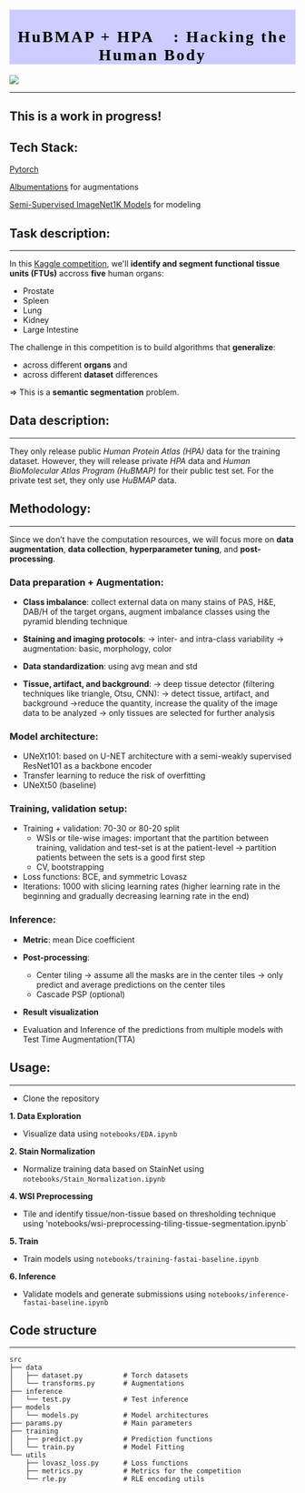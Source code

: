 <h1 style="font-family: Verdana; font-size: 28px; font-style: normal; font-weight: bold; text-decoration: none; text-transform: none; letter-spacing: 3px; background-color: #CCCCFF; color: black;"><center><br>HuBMAP + HPA 👀: Hacking the Human Body</center></h1>

![](https://drive.google.com/uc?id=1pbIvjTlhGywfhiMTqcsdOB5LSHlklM90)

---
This is a work in progress!
---
## Tech Stack: 
[Pytorch](https://pytorch.org/)

[Albumentations](https://albumentations.ai/docs/) for augmentations

[Semi-Supervised ImageNet1K Models](https://github.com/facebookresearch/semi-supervised-ImageNet1K-models/blob/master/hubconf.py) for modeling

## Task description:

---

In this [Kaggle competition](https://www.kaggle.com/competitions/hubmap-organ-segmentation), we'll **identify and segment functional tissue units (FTUs)** accross **five** human organs:

* Prostate
* Spleen
* Lung
* Kidney
* Large Intestine

The challenge in this competition is to build algorithms that **generalize**:
* across different **organs** and
* across different **dataset** differences

=> This is a **semantic segmentation** problem.

## Data description:

---

They only release public *Human Protein Atlas (HPA)* data for the training dataset. However, they will release private *HPA* data and *Human BioMolecular Atlas Program (HuBMAP)* for their public test set. For the private test set, they only use *HuBMAP* data.

## Methodology:

---

Since we don’t have the computation resources, we will focus more on **data augmentation**, **data collection**, **hyperparameter tuning**, and **post-processing**.


### Data preparation + Augmentation:

* **Class imbalance**: collect external data on many stains of PAS, H&E, DAB/H of the target organs, augment imbalance classes using the pyramid blending technique

* **Staining and imaging protocols**: -> inter- and intra-class variability -> augmentation: basic, morphology, color 

* **Data standardization**: using avg mean and std

* **Tissue, artifact, and background**: -> deep tissue detector (filtering techniques like triangle, Otsu, CNN): -> detect tissue, artifact, and background ->reduce the quantity, increase the quality of the image data to be analyzed -> only tissues are selected for further analysis

### Model architecture:
* UNeXt101: based on U-NET architecture with a semi-weakly supervised ResNet101 as a backbone encoder
* Transfer learning to reduce the risk of overfitting
* UNeXt50 (baseline)

### Training, validation setup:
* Training + validation: 70-30 or 80-20 split
  * WSIs or tile-wise images: important that the partition between training, validation and test-set is at the patient-level -> partition patients between the sets is a good first step
  * CV, bootstrapping
* Loss functions: BCE, and symmetric Lovasz
* Iterations: 1000 with slicing learning rates (higher learning rate in the beginning and gradually decreasing learning rate in the end)

### Inference:
* **Metric**: mean Dice coefficient
* **Post-processing**:
  * Center tiling -> assume all the masks are in the center tiles -> only predict and average predictions on the center tiles
  * Cascade PSP (optional)
* **Result visualization**

* Evaluation and Inference of the predictions from multiple models with Test Time Augmentation(TTA)

## Usage:

---

* Clone the repository

**1. Data Exploration**

  * Visualize data using `notebooks/EDA.ipynb`

**2. Stain Normalization**

  * Normalize training data based on StainNet using `notebooks/Stain_Normalization.ipynb`
  
**4. WSI Preprocessing**
  * Tile and identify tissue/non-tissue based on thresholding technique using 'notebooks/wsi-preprocessing-tiling-tissue-segmentation.ipynb`

**5. Train**

  * Train models using `notebooks/training-fastai-baseline.ipynb`

**6. Inference**

  * Validate models and generate submissions using `notebooks/inference-fastai-baseline.ipynb`

## Code structure

---

```
src
├── data
│   ├── dataset.py          # Torch datasets
│   └── transforms.py       # Augmentations
├── inference
│   └── test.py             # Test inference
├── models
│   └── models.py           # Model architectures
├── params.py               # Main parameters
├── training
│   ├── predict.py          # Prediction functions
│   └── train.py            # Model Fitting
└── utils
    ├── lovasz_loss.py      # Loss functions
    ├── metrics.py          # Metrics for the competition
    └── rle.py              # RLE encoding utils
```
